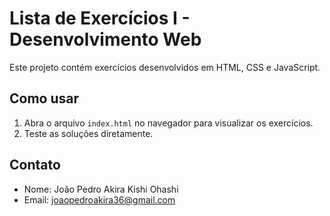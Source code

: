 # Lista de Exercícios I - Desenvolvimento Web

Este projeto contém exercícios desenvolvidos em HTML, CSS e JavaScript.

## Como usar
1. Abra o arquivo `index.html` no navegador para visualizar os exercícios.
2. Teste as soluções diretamente.

## Contato
- Nome: João Pedro Akira Kishi Ohashi
- Email: joaopedroakira36@gmail.com